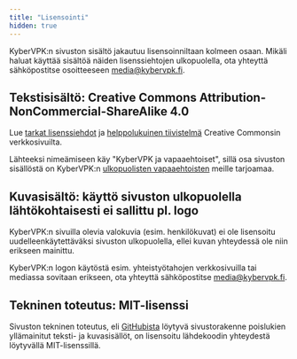 ```yaml
---
title: "Lisensointi"
hidden: true
---
```


KyberVPK:n sivuston sisältö jakautuu lisensoinniltaan kolmeen osaan. Mikäli haluat käyttää sisältöä näiden lisenssiehtojen ulkopuolella, ota yhteyttä sähköpostitse osoitteeseen [media@kybervpk.fi](mailto:media@kybervpk.fi).

## Tekstisisältö: Creative Commons Attribution-NonCommercial-ShareAlike 4.0

Lue [tarkat lisenssiehdot](https://creativecommons.org/licenses/by-nc-sa/4.0/legalcode.fi) ja [helppolukuinen tiivistelmä](https://creativecommons.org/licenses/by-nc-sa/4.0/deed.fi) Creative Commonsin verkkosivuilta.

Lähteeksi nimeämiseen käy "KyberVPK ja vapaaehtoiset", sillä osa sivuston sisällöstä on KyberVPK:n [ulkopuolisten vapaaehtoisten](https://github.com/kybervpk/website/graphs/contributors) meille tarjoamaa.

## Kuvasisältö: käyttö sivuston ulkopuolella lähtökohtaisesti ei sallittu pl. logo

KyberVPK:n sivuilla olevia valokuvia (esim. henkilökuvat) ei ole lisensoitu uudelleenkäytettäväksi sivuston ulkopuolella, ellei kuvan yhteydessä ole niin erikseen mainittu.

KyberVPK:n logon käytöstä esim. yhteistyötahojen verkkosivuilla tai mediassa sovitaan erikseen, ota yhteyttä sähköpostitse [media@kybervpk.fi](mailto:media@kybervpk.fi).

## Tekninen toteutus: MIT-lisenssi

Sivuston tekninen toteutus, eli [GitHubista](https://github.com/kybervpk/website) löytyvä sivustorakenne poislukien yllämainitut teksti- ja kuvasisällöt, on lisensoitu lähdekoodin yhteydestä löytyvällä MIT-lisenssillä.
